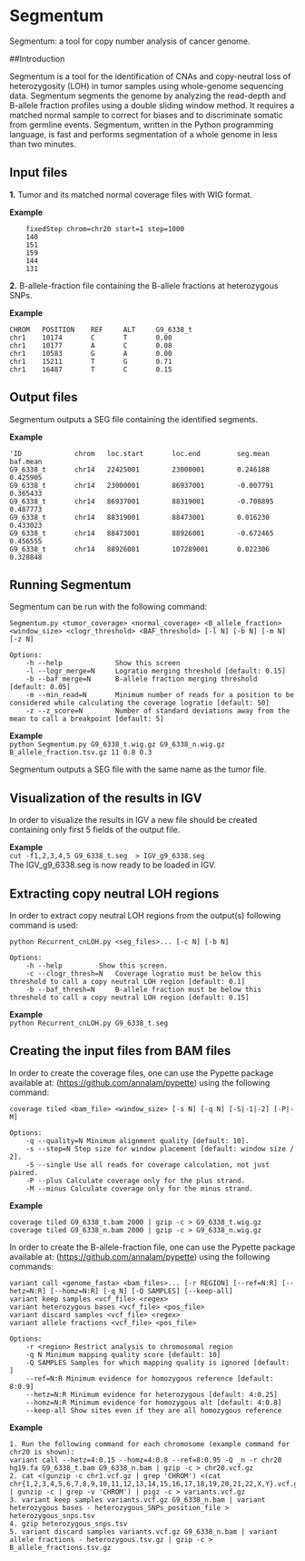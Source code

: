 # Segmentum
Segmentum: a tool for copy number analysis of cancer genome.

##Introduction

Segmentum is a tool for the identification of CNAs and copy-neutral loss of heterozygosity (LOH) in tumor samples using whole-genome sequencing data. Segmentum segments the genome by analyzing the read-depth and B-allele fraction profiles using a double sliding window method. It requires a matched normal sample to correct for biases and to discriminate somatic from germline events. Segmentum, written in the Python programming language, is fast and performs segmentation of a whole genome in less than two minutes.
    
## Input files
**1.** Tumor and its matched normal coverage files with WIG format.
        
**Example**  
        
        fixedStep chrom=chr20 start=1 step=1000
        140
        151
        159
        144
        131

**2.** B-allele-fraction file containing the B-allele fractions at heterozygous SNPs.

**Example**  
    
    CHROM   POSITION    REF     ALT     G9_6338_t
    chr1    10174       C       T       0.00
    chr1    10177       A       C       0.08
    chr1    10583       G       A       0.00
    chr1    15211       T       G       0.71
    chr1    16487       T       C       0.15

## Output files
Segmentum outputs a SEG file containing the identified segments. 
    
**Example**  

    'ID             chrom   loc.start       loc.end         seg.mean        baf.mean
    G9_6338_t       chr14   22425001        23000001        0.246188        0.425905
    G9_6338_t       chr14   23000001        86937001        -0.007791       0.365433
    G9_6338_t       chr14   86937001        88319001        -0.708895       0.487773
    G9_6338_t       chr14   88319001        88473001        0.016230        0.433023
    G9_6338_t       chr14   88473001        88926001        -0.672465       0.456555
    G9_6338_t       chr14   88926001        107289001       0.022306        0.328848
     
## Running Segmentum
Segmentum can be run with the following command:

```    
Segmentum.py <tumor_coverage> <normal_coverage> <B_allele_fraction> <window_size> <clogr_threshold> <BAF_threshold> [-l N] [-b N] [-m N] [-z N]  

Options:  
    -h --help             Show this screen  
    -l --logr_merge=N     Logratio merging threshold [default: 0.15]  
    -b --baf_merge=N      B-allele fraction merging threshold [default: 0.05]  
    -m --min_read=N       Minimum number of reads for a position to be considered while calculating the coverage logratio [default: 50]  
    -z --z_score=N        Number of standard deviations away from the mean to call a breakpoint [default: 5]    
```

**Example**   
    `python Segmentum.py G9_6338_t.wig.gz G9_6338_n.wig.gz B_allele_fraction.tsv.gz 11 0.8 0.3`

Segmentum outputs a SEG file with the same name as the tumor file.
    
## Visualization of the results in IGV
In order to visualize the results in IGV a new file should be created containing only first 5 fields of the output file.

**Example**  
    `cut -f1,2,3,4,5 G9_6338_t.seg  > IGV_g9_6338.seg`  
The IGV_g9_6338.seg is now ready to be loaded in IGV.
    
## Extracting copy neutral LOH regions
In order to extract copy neutral LOH regions from the output(s) following command is used:

```
python Recurrent_cnLOH.py <seg_files>... [-c N] [-b N]  
    
Options:  
    -h --help         Show this screen.
    -c --clogr_thresh=N   Coverage logratio must be below this threshold to call a copy neutral LOH region [default: 0.1]
    -b --baf_thresh=N     B-allele fraction must be below this threshold to call a copy neutral LOH region [default: 0.15]  
```

**Example**  
`python Recurrent_cnLOH.py G9_6338_t.seg`  

## Creating the input files from BAM files
In order to create the coverage files, one can use the Pypette package available at: (https://github.com/annalam/pypette) using the following command:

```    
coverage tiled <bam_file> <window_size> [-s N] [-q N] [-S|-1|-2] [-P|-M]  
        
Options:   
    -q --quality=N Minimum alignment quality [default: 10].  
    -s --step=N Step size for window placement [default: window size / 2].   
    -S --single Use all reads for coverage calculation, not just paired.   
    -P --plus Calculate coverage only for the plus strand.   
    -M --minus Calculate coverage only for the minus strand.  
```
    
**Example**  
```
coverage tiled G9_6338_t.bam 2000 | gzip -c > G9_6338_t.wig.gz
coverage tiled G9_6338_n.bam 2000 | gzip -c > G9_6338_n.wig.gz
```
        
In order to create the B-allele-fraction file, one can use the Pypette package available at: (https://github.com/annalam/pypette) using the following commands:

```    
variant call <genome_fasta> <bam_files>... [-r REGION] [--ref=N:R] [--hetz=N:R] [--homz=N:R] [-q N] [-Q SAMPLES] [--keep-all]  
variant keep samples <vcf_file> <regex>  
variant heterozygous bases <vcf_file> <pos_file>   
variant discard samples <vcf_file> <regex>  
variant allele fractions <vcf_file> <pos_file>   
        
Options:  
    -r <region> Restrict analysis to chromosomal region  
    -q N Minimum mapping quality score [default: 10]  
    -Q SAMPLES Samples for which mapping quality is ignored [default: ]  
    --ref=N:R Minimum evidence for homozygous reference [default: 8:0.9]  
    --hetz=N:R Minimum evidence for heterozygous [default: 4:0.25]  
    --homz=N:R Minimum evidence for homozygous alt [default: 4:0.8]  
    --keep-all Show sites even if they are all homozygous reference    
```

**Example**  
```
1. Run the following command for each chromosome (example command for chr20 is shown):  
variant call --hetz=4:0.15 --homz=4:0.8 --ref=8:0.95 -Q _n -r chr20 hg19.fa G9_6338_t.bam G9_6338_n.bam | gzip -c > chr20.vcf.gz
2. cat <(gunzip -c chr1.vcf.gz | grep 'CHROM') <(cat chr{1,2,3,4,5,6,7,8,9,10,11,12,13,14,15,16,17,18,19,20,21,22,X,Y}.vcf.gz | gunzip -c | grep -v 'CHROM') | pigz -c > variants.vcf.gz
3. variant keep samples variants.vcf.gz G9_6338_n.bam | variant heterozygous bases - heterozygous_SNPs_position_file > heterozygous_snps.tsv
4. gzip heterozygous_snps.tsv
5. variant discard samples variants.vcf.gz G9_6338_n.bam | variant allele fractions - heterozygous.tsv.gz | gzip -c > B_allele_fractions.tsv.gz
```
